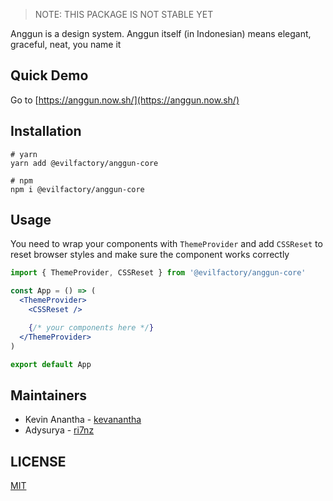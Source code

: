 > NOTE: THIS PACKAGE IS NOT STABLE YET

Anggun is a design system. Anggun itself (in Indonesian) means elegant, graceful, neat, you name it

## Quick Demo

Go to [https://anggun.now.sh/](https://anggun.now.sh/)

## Installation

```
# yarn
yarn add @evilfactory/anggun-core

# npm
npm i @evilfactory/anggun-core
```

## Usage

You need to wrap your components with `ThemeProvider` and add `CSSReset` to reset browser styles and make sure the component works correctly

```jsx
import { ThemeProvider, CSSReset } from '@evilfactory/anggun-core'

const App = () => (
  <ThemeProvider>
    <CSSReset />

    {/* your components here */}
  </ThemeProvider>
)

export default App
```

## Maintainers

- Kevin Anantha - [kevanantha](https://github.com/kevanantha)
- Adysurya - [ri7nz](https://github.com/ri7nz)

## LICENSE

[MIT](https://github.com/evilfactorylabs/anggun/blob/master/LICENSE)
